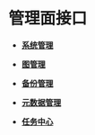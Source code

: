 # 管理面接口<a name="ges_03_0049"></a>

-   **[系统管理](系统管理.md)**  

-   **[图管理](图管理.md)**  

-   **[备份管理](备份管理.md)**  

-   **[元数据管理](元数据管理.md)**  

-   **[任务中心](任务中心.md)**  


